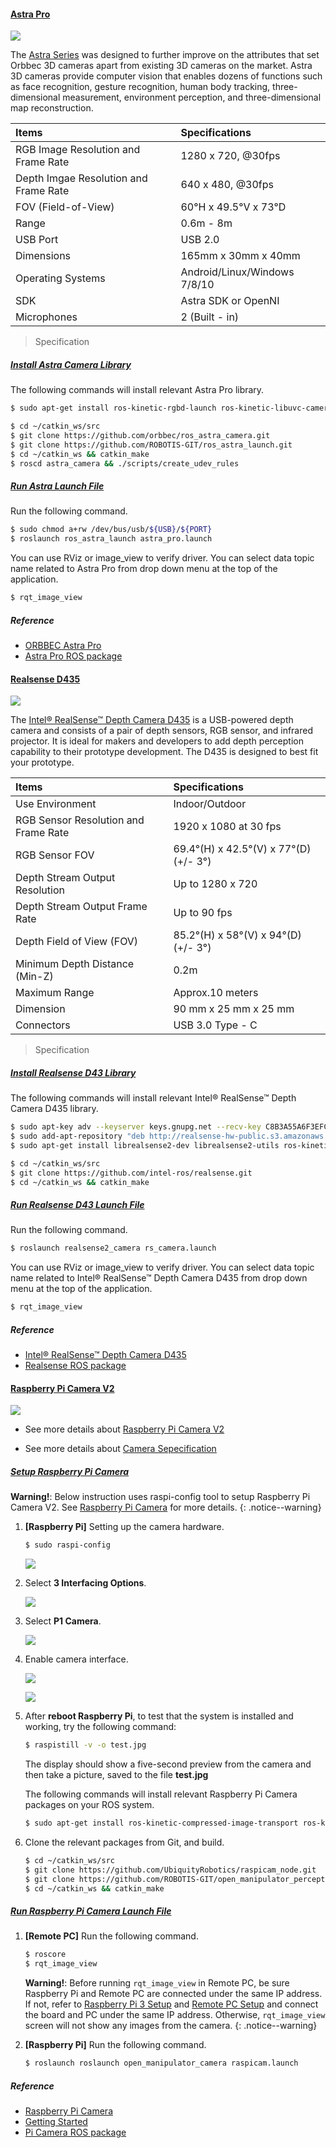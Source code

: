 #### [Astra Pro](#astra-pro)

![](/assets/images/platform/openmanipulator_x/OpenManipulator_camera_Astra_pro.png)  

The [Astra Series](https://orbbec3d.com/product-astra/) was designed to further improve on the attributes that set Orbbec 3D cameras apart from existing 3D cameras on the market. Astra 3D cameras provide computer vision that enables dozens of functions such as face recognition, gesture recognition, human body tracking, three-dimensional measurement, environment perception, and three-dimensional map reconstruction.

| Items                                 | Specifications               |
|:--------------------------------------|:-----------------------------|
| RGB Image Resolution and Frame Rate   | 1280 x 720, @30fps           |
| Depth Imgae Resolution and Frame Rate | 640 x 480, @30fps            |
| FOV (Field-of-View)                   | 60°H x 49.5°V x 73°D         |
| Range                                 | 0.6m - 8m                    |
| USB Port                              | USB 2.0                      |
| Dimensions                            | 165mm x 30mm x 40mm          |
| Operating Systems                     | Android/Linux/Windows 7/8/10 |
| SDK                                   | Astra SDK or OpenNI          |
| Microphones                           | 2 (Built - in)               |

> Specification

##### [Install Astra Camera Library](#install-astra-camera-library)
The following commands will install relevant Astra Pro library.
  ``` bash
  $ sudo apt-get install ros-kinetic-rgbd-launch ros-kinetic-libuvc-camera
  ```
  ``` bash
  $ cd ~/catkin_ws/src
  $ git clone https://github.com/orbbec/ros_astra_camera.git
  $ git clone https://github.com/ROBOTIS-GIT/ros_astra_launch.git
  $ cd ~/catkin_ws && catkin_make
  $ roscd astra_camera && ./scripts/create_udev_rules
  ```
##### [Run Astra Launch File](#run-astra-launch-file)  
Run the following command.
  ``` bash
  $ sudo chmod a+rw /dev/bus/usb/${USB}/${PORT}
  $ roslaunch ros_astra_launch astra_pro.launch
  ```

You can use RViz or image_view to verify driver. You can select data topic name related to Astra Pro from drop down menu at the top of the application.
  ``` bash
  $ rqt_image_view
  ```

##### Reference
- [ORBBEC Astra Pro](https://orbbec3d.com/product-astra-pro/)    
- [Astra Pro ROS package](https://github.com/orbbec/ros_astra_camera)

#### [Realsense D435](#realsense-d435)

![](/assets/images/platform/openmanipulator_x/OpenManipulator_camera_Realsense_D435.png)  

The [Intel® RealSense™ Depth Camera D435](https://realsense.intel.com/depth-camera/#D415_D435) is a USB-powered depth camera and consists of a pair of depth sensors, RGB sensor, and infrared projector. It is ideal for makers and developers to add depth perception capability to their prototype development. The D435 is designed to best fit your prototype.

| Items                                | Specifications                        |
|:-------------------------------------|:--------------------------------------|
| Use Environment                      | Indoor/Outdoor                        |
| RGB Sensor Resolution and Frame Rate | 1920 x 1080 at 30 fps                 |
| RGB Sensor FOV                       | 69.4°(H) x 42.5°(V) x 77°(D) (+/- 3°) |
| Depth Stream Output Resolution       | Up to 1280 x 720                      |
| Depth Stream Output Frame Rate       | Up to 90 fps                          |
| Depth Field of View (FOV)            | 85.2°(H) x 58°(V) x 94°(D) (+/- 3°)   |
| Minimum Depth Distance (Min-Z)       | 0.2m                                  |
| Maximum Range                        | Approx.10 meters                      |
| Dimension                            | 90 mm x 25 mm x 25 mm                 |
| Connectors                           | USB 3.0 Type - C                      |

> Specification

##### [Install Realsense D43 Library](#install-realsense-d43-library)
The following commands will install relevant Intel® RealSense™ Depth Camera D435 library.
  ``` bash
  $ sudo apt-key adv --keyserver keys.gnupg.net --recv-key C8B3A55A6F3EFCDE || sudo apt-key adv --keyserver hkp://keyserver.ubuntu.com:80 --recv-key C8B3A55A6F3EFCDE
  $ sudo add-apt-repository "deb http://realsense-hw-public.s3.amazonaws.com/Debian/apt-repo xenial main" -u
  $ sudo apt-get install librealsense2-dev librealsense2-utils ros-kinetic-rgbd-launch
  ```
  ``` bash
  $ cd ~/catkin_ws/src
  $ git clone https://github.com/intel-ros/realsense.git
  $ cd ~/catkin_ws && catkin_make
  ```
##### [Run Realsense D43 Launch File](#run-realsense-d43-launch-file)
Run the following command.
  ``` bash
  $ roslaunch realsense2_camera rs_camera.launch
  ```

You can use RViz or image_view to verify driver. You can select data topic name related to Intel® RealSense™ Depth Camera D435 from drop down menu at the top of the application.
  ``` bash
  $ rqt_image_view
  ```

##### Reference
- [Intel® RealSense™ Depth Camera D435](https://realsense.intel.com/depth-camera/#D415_D435)    
- [Realsense ROS package](https://github.com/intel-ros/realsense)

#### [Raspberry Pi Camera V2](#raspberry-pi-camera-v2)

![](/assets/images/platform/turtlebot3/appendix_raspi_cam/Pi-Camera-front.jpg)

- See more details about [Raspberry Pi Camera V2](/docs/en/platform/turtlebot3/appendix_raspi_cam/#overview)

- See more details about [Camera Sepecification](/docs/en/platform/turtlebot3/appendix_raspi_cam/#specifications)

##### [Setup Raspberry Pi Camera](#setup-raspberry-pi-camera)

**Warning!**: Below instruction uses raspi-config tool to setup Raspberry Pi Camera V2. See [Raspberry Pi Camera](https://www.raspberrypi.com/documentation/accessories/camera.html#installing-a-raspberry-pi-camera) for more details.
{: .notice--warning}

1. **[Raspberry Pi]** Setting up the camera hardware.

    ``` bash
    $ sudo raspi-config
    ```

    ![](/assets/images/platform/turtlebot3/appendix_raspi_cam/pi-cam-hardware-setting-1.png)

2. Select **3 Interfacing Options**.

    ![](/assets/images/platform/turtlebot3/appendix_raspi_cam/pi-cam-hardware-setting-2.png)

3. Select **P1 Camera**.
    
    ![](/assets/images/platform/turtlebot3/appendix_raspi_cam/pi-cam-hardware-setting-3.png)

4. Enable camera interface.

    ![](/assets/images/platform/turtlebot3/appendix_raspi_cam/pi-cam-hardware-setting-4.png)    
    
    ![](/assets/images/platform/turtlebot3/appendix_raspi_cam/pi-cam-hardware-setting-5.png)

5. After **reboot Raspberry Pi**, to test that the system is installed and working, try the following command:

    ``` bash
    $ raspistill -v -o test.jpg
    ```

    The display should show a five-second preview from the camera and then take a picture, saved to the file **test.jpg**

    The following commands will install relevant Raspberry Pi Camera packages on your ROS system.

    ``` bash
    $ sudo apt-get install ros-kinetic-compressed-image-transport ros-kinetic-camera-info-manager ros-kinetic-ar-track-alvar ros-kinetic-ar-track-alvar-msgs ros-kinetic-image-proc
    ```

6. Clone the relevant packages from Git, and build. 
  
    ``` bash
    $ cd ~/catkin_ws/src
    $ git clone https://github.com/UbiquityRobotics/raspicam_node.git
    $ git clone https://github.com/ROBOTIS-GIT/open_manipulator_perceptions.git
    $ cd ~/catkin_ws && catkin_make
    ```
    
##### [Run Raspberry Pi Camera Launch File](#run-raspberry-pi-camera-launch-file)

1. **[Remote PC]** Run the following command.

    ```bash
    $ roscore
    $ rqt_image_view
    ```

    **Warning!**: Before running `rqt_image_view` in Remote PC, be sure Raspberry Pi and Remote PC are connected under the same IP address. If not, refer to [Raspberry Pi 3 Setup](/docs/en/platform/turtlebot3/raspberry_pi_3_setup/#5-network-configuration) and [Remote PC Setup](/docs/en/platform/turtlebot3/pc_setup/#network-configuration) and connect the board and PC under the same IP address. Otherwise, `rqt_image_view` screen will not show any images from the camera. 
    {: .notice--warning}
      
2. **[Raspberry Pi]** Run the following command.

    ```bash
    $ roslaunch roslaunch open_manipulator_camera raspicam.launch
    ```

##### Reference

- [Raspberry Pi Camera](https://www.raspberrypi.org/documentation/hardware/camera/README.md)
- [Getting Started](https://projects.raspberrypi.org/en/projects/getting-started-with-picamera)
- [Pi Camera ROS package](https://github.com/UbiquityRobotics/raspicam_node)